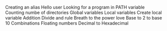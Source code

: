 Creating an alias
Hello user
Looking for a program in PATH variable
Counting numbe of directories
Global variables
Local variables
Create local variable
Addition
Divide and rule
Breath to the power love
Base to 2 to base 10
Combinations
Floating numbers
Decimal to Hexadecimal
